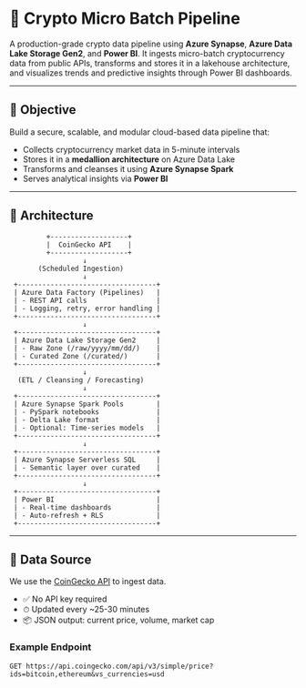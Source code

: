 # 🚀 Crypto Micro Batch Pipeline

A production-grade crypto data pipeline using **Azure Synapse**, **Azure Data Lake Storage Gen2**, and **Power BI**. It ingests micro-batch cryptocurrency data from public APIs, transforms and stores it in a lakehouse architecture, and visualizes trends and predictive insights through Power BI dashboards.

---

## 📌 Objective

Build a secure, scalable, and modular cloud-based data pipeline that:
- Collects cryptocurrency market data in 5-minute intervals
- Stores it in a **medallion architecture** on Azure Data Lake
- Transforms and cleanses it using **Azure Synapse Spark**
- Serves analytical insights via **Power BI**

---

## 🧱 Architecture
```
         +-------------------+
         |  CoinGecko API    |
         +-------------------+
                  ↓
       (Scheduled Ingestion)
                  ↓
 +----------------------------------+
 | Azure Data Factory (Pipelines)   |
 | - REST API calls                 |
 | - Logging, retry, error handling |
 +----------------------------------+
                  ↓
 +----------------------------------+
 | Azure Data Lake Storage Gen2     |
 | - Raw Zone (/raw/yyyy/mm/dd/)    |
 | - Curated Zone (/curated/)       |
 +----------------------------------+
                  ↓
  (ETL / Cleansing / Forecasting)
                  ↓
 +----------------------------------+
 | Azure Synapse Spark Pools        |
 | - PySpark notebooks              |
 | - Delta Lake format              |
 | - Optional: Time-series models   |
 +----------------------------------+
                  ↓
 +----------------------------------+
 | Azure Synapse Serverless SQL     |
 | - Semantic layer over curated    |
 +----------------------------------+
                  ↓
 +----------------------------------+
 | Power BI                         |
 | - Real-time dashboards           |
 | - Auto-refresh + RLS             |
 +----------------------------------+
```
---

## 🔗 Data Source

We use the [CoinGecko API](https://www.coingecko.com/en/api) to ingest data.

- ✅ No API key required
- ⏱ Updated every ~25-30 minutes
- 📦 JSON output: current price, volume, market cap

### Example Endpoint
```http
GET https://api.coingecko.com/api/v3/simple/price?ids=bitcoin,ethereum&vs_currencies=usd
```